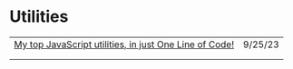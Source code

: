 # Utilities



|                                                                                              |         |
| -------------------------------------------------------------------------------------------- | ------- |
| [My top JavaScript utilities, in just One Line of Code!](https://phuoc.ng/collection/1-loc/) | 9/25/23 |
|                                                                                              |         |
|                                                                                              |         |
